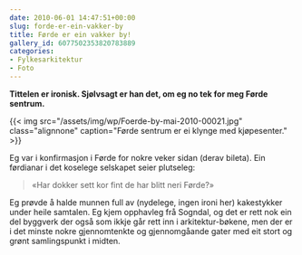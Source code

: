 ```yaml
---
date: 2010-06-01 14:47:51+00:00
slug: forde-er-ein-vakker-by
title: Førde er ein vakker by!
gallery_id: 6077502353820783889
categories:
- Fylkesarkitektur
- Foto
---
```


**Tittelen er ironisk. Sjølvsagt er han det, om eg no tek for meg Førde sentrum.**

{{< img src="/assets/img/wp/Foerde-by-mai-2010-00021.jpg" class="alignnone" caption="Førde sentrum er ei klynge med kjøpesenter." >}}

<!--more-->

Eg var i konfirmasjon i Førde for nokre veker sidan (derav bileta). Ein førdianar i det koselege selskapet seier plutseleg:


<blockquote>«Har dokker sett kor fint de har blitt neri Førde?»</blockquote>


Eg prøvde å halde munnen full av (nydelege, ingen ironi her) kakestykker under heile samtalen. Eg kjem opphavleg frå Sogndal, og det er rett nok ein del byggverk der også som ikkje går rett inn i arkitektur-bøkene, men der er i det minste nokre gjennomtenkte og gjennomgåande gater med eit stort og grønt samlingspunkt i midten.

